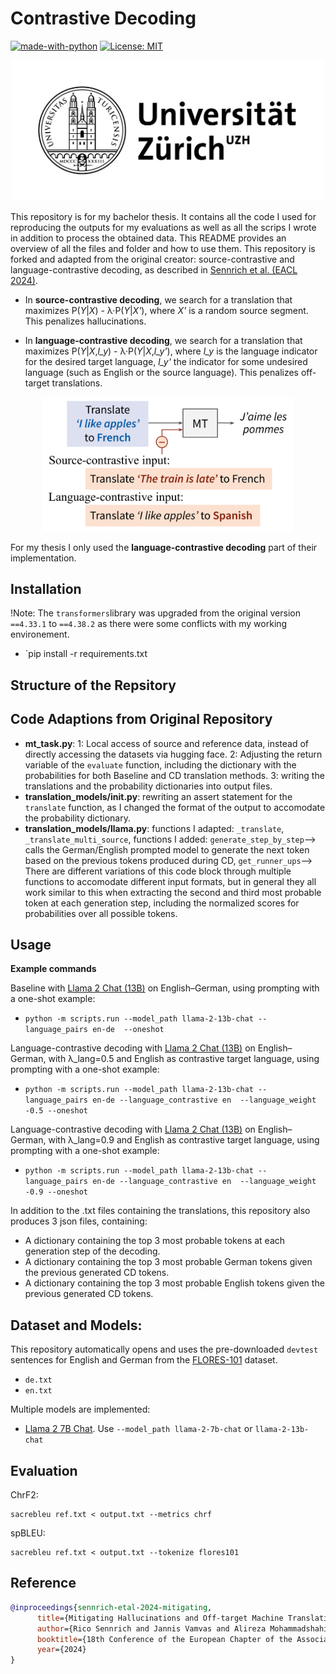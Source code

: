 # Contrastive Decoding

[![made-with-python](https://img.shields.io/badge/Made%20with-Python-red.svg)](#python)
[![License: MIT](https://img.shields.io/badge/License-MIT-yellow.svg)](https://opensource.org/licenses/MIT) 

<p align="center">
  <img src="logo.png" width="500"/>
</p>

This repository is for my bachelor thesis. It contains all the code I used for reproducing the outputs for my evaluations as well as all the scrips I wrote in addition to process the obtained data. This README provides an overview of all the files and folder and how to use them.
This repository is forked and adapted from the original creator: source-contrastive and language-contrastive decoding, as described in [Sennrich et al. (EACL 2024)](https://arxiv.org/abs/2309.07098).

- In **source-contrastive decoding**, we search for a translation that maximizes P(_Y_|_X_) - λ·P(_Y_|_X'_), where _X'_ is a random source segment. This penalizes hallucinations.

- In **language-contrastive decoding**, we search for a translation that maximizes P(_Y_|_X_,_l_y_) - λ·P(_Y_|_X_,_l_y'_), where _l_y_ is the language indicator for the desired target language, _l_y'_ the indicator for some undesired language (such as English or the source language). This penalizes off-target translations.

<p align="center">
<img src="illustration.png" alt="Our decoding objective yields a translation that is probable given the actual input, but improbable given a source-contrastive or language-contrastive input." width="400">
</p>

For my thesis I only used the **language-contrastive decoding** part of their implementation.


## Installation

!Note: The `transformers`library was upgraded from the original version `==4.33.1` to `==4.38.2` as there were some conflicts with my working environement.
- `pip install -r requirements.txt


## Structure of the Repsitory



## Code Adaptions from Original Repository
- **mt_task.py**: 1: Local access of source and reference data, instead of directly accessing the datasets via hugging face. 2: Adjusting the return variable of the `evaluate` function, including the dictionary with the probabilities for both Baseline and CD translation methods. 3: writing the translations and the probability dictionaries into output files.
- **translation_models/__init__.py**: rewriting an assert statement for the `translate` function, as I changed the format of the output to accomodate the probability dictionary.
- **translation_models/llama.py**: functions I adapted: `_translate`, `_translate_multi_source`, functions I added: `generate_step_by_step`--> calls the German/English prompted model to generate the next token based on the previous tokens produced during CD, `get_runner_ups`--> There are different variations of this code block through multiple functions to accomodate different input formats, but in general they all work similar to this when extracting the second and third most probable token at each generation step, including the normalized scores for probabilities over all possible tokens.

## Usage

**Example commands**
 
Baseline with [Llama 2 Chat (13B)](https://arxiv.org/abs/2307.09288) on English–German, using prompting with a one-shot example:
- `python -m scripts.run --model_path llama-2-13b-chat --language_pairs en-de  --oneshot`

Language-contrastive decoding with [Llama 2 Chat (13B)](https://arxiv.org/abs/2307.09288) on English–German, with λ_lang=0.5 and English as contrastive target language, using prompting with a one-shot example:
- `python -m scripts.run --model_path llama-2-13b-chat --language_pairs en-de --language_contrastive en  --language_weight -0.5 --oneshot`

Language-contrastive decoding with [Llama 2 Chat (13B)](https://arxiv.org/abs/2307.09288) on English–German, with λ_lang=0.9 and English as contrastive target language, using prompting with a one-shot example:
- `python -m scripts.run --model_path llama-2-13b-chat --language_pairs en-de --language_contrastive en  --language_weight -0.9 --oneshot`

In addition to the .txt files containing the translations, this repository also produces 3 json files, containing:
- A dictionary containing the top 3 most probable tokens at each generation step of the decoding.
- A dictionary containing the top 3 most probable German tokens given the previous generated CD tokens.
- A dictionary containing the top 3 most probable English tokens given the previous generated CD tokens.



## Dataset and Models:

This repository automatically opens and uses the pre-downloaded ```devtest``` sentences for English and German from the [FLORES-101](https://huggingface.co/datasets/gsarti/flores_101) dataset.
- ```de.txt```
- ```en.txt```

Multiple models are implemented:

- [Llama 2 7B Chat](https://huggingface.co/meta-llama). Use `--model_path llama-2-7b-chat` or `llama-2-13b-chat`


## Evaluation

ChrF2:
```
sacrebleu ref.txt < output.txt --metrics chrf
```


spBLEU:
```
sacrebleu ref.txt < output.txt --tokenize flores101
```


## Reference

```bibtex
@inproceedings{sennrich-etal-2024-mitigating,
      title={Mitigating Hallucinations and Off-target Machine Translation with Source-Contrastive and Language-Contrastive Decoding}, 
      author={Rico Sennrich and Jannis Vamvas and Alireza Mohammadshahi},
      booktitle={18th Conference of the European Chapter of the Association for Computational Linguistics},
      year={2024}
}
```
